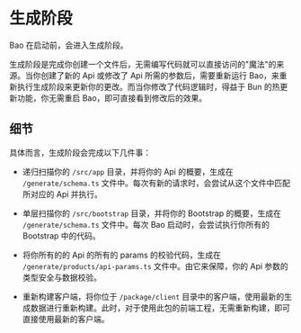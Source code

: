 # 生成阶段

Bao 在启动前，会进入生成阶段。

生成阶段是完成你创建一个文件后，无需编写代码就可以直接访问的"魔法"的来源。当你创建了新的 Api 或修改了 Api 所需的参数后，需要重新运行 Bao，来重新执行生成阶段来更新你的更改。而当你修改了代码逻辑时，得益于 Bun 的热更新功能，你无需重启 Bao，即可直接看到修改后的效果。

## 细节

具体而言，生成阶段会完成以下几件事：

- 递归扫描你的 `/src/app` 目录，并将你的 Api 的概要，生成在 `/generate/schema.ts` 文件中。每次有新的请求时，会尝试从这个文件中匹配所对应的 Api 并执行。

- 单层扫描你的 `/src/bootstrap` 目录，并将你的 Bootstrap 的概要，生成在 `/generate/schema.ts` 文件中。每次 Bao 启动时，会尝试执行你所有的 Bootstrap 中的代码。

- 将你所有的的 Api 的所有的 params 的校验代码，生成在 `/generate/products/api-params.ts` 文件中。由它来保障，你的 Api 参数的类型安全与数据校验。

- 重新构建客户端，将你位于 `/package/client` 目录中的客户端，使用最新的生成数据进行重新构建。此时，对于使用此包的前端工程，无需重新构建，即可直接使用最新的客户端。
